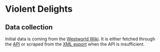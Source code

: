 # Violent Delights

## Data collection

Initial data is coming from the [Westworld Wiki](https://westworld.fandom.com/).
It is either fetched through the [API](https://westworld.fandom.com/api/v1/) or
scraped from the [XML export](https://en.wikipedia.org/wiki/Help:Export) when
the API is insufficient.
